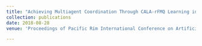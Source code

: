 ```yaml
---
title: "Achieving Multiagent Coordination Through CALA-rFMQ Learning in Continuous Action Space"
collection: publications
date: 2018-08-28
venue: 'Proceedings of Pacific Rim International Conference on Artificial Intelligence (PRICAI)'

---
```




